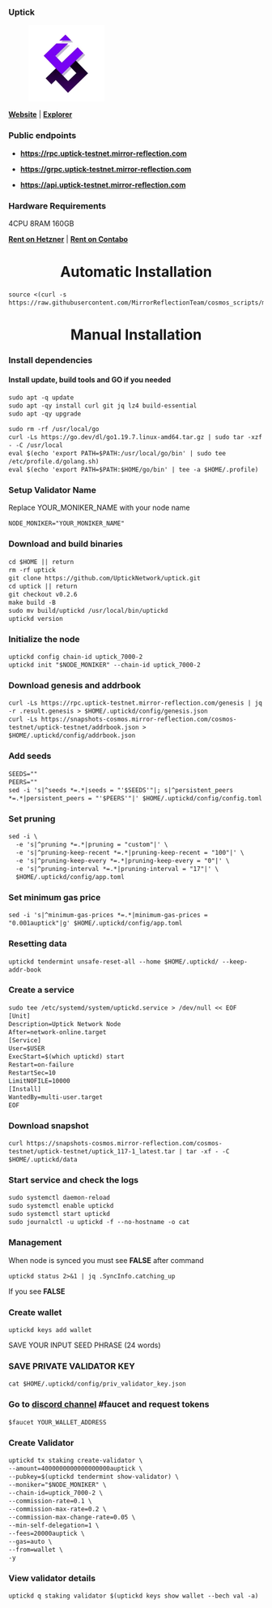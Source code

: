 ### Uptick

<figure><img src="https://raw.githubusercontent.com/MirrorReflectionTeam/cosmos_testnet_manuals/main/project_files/uptick.png" width="150" alt=""><figcaption></figcaption></figure>

**[Website](https://www.uptick.network/)** | **[Explorer](https://uptick-testnet.exploreme.pro/)**

### Public endpoints

- **https://rpc.uptick-testnet.mirror-reflection.com**

- **https://grpc.uptick-testnet.mirror-reflection.com**

- **https://api.uptick-testnet.mirror-reflection.com**

### Hardware Requirements

4CPU 8RAM 160GB

**[Rent on Hetzner](https://hetzner.cloud/?ref=AwVksaI2T3Nz)** | **[Rent on Contabo](https://contabo.com/en)**

<div align="center">
  <h1> Automatic Installation </h1>
</div>

```
source <(curl -s https://raw.githubusercontent.com/MirrorReflectionTeam/cosmos_scripts/main/uptick/install.sh)
```

<div align="center">
  <h1> Manual Installation </h1>
</div>

### Install dependencies

#### Install update, build tools and GO if you needed

```
sudo apt -q update
sudo apt -qy install curl git jq lz4 build-essential
sudo apt -qy upgrade
```

```
sudo rm -rf /usr/local/go
curl -Ls https://go.dev/dl/go1.19.7.linux-amd64.tar.gz | sudo tar -xzf - -C /usr/local
eval $(echo 'export PATH=$PATH:/usr/local/go/bin' | sudo tee /etc/profile.d/golang.sh)
eval $(echo 'export PATH=$PATH:$HOME/go/bin' | tee -a $HOME/.profile)
```

### Setup Validator Name

Replace YOUR_MONIKER_NAME with your node name

```
NODE_MONIKER="YOUR_MONIKER_NAME"
```

### Download and build binaries

```
cd $HOME || return
rm -rf uptick
git clone https://github.com/UptickNetwork/uptick.git
cd uptick || return
git checkout v0.2.6
make build -B
sudo mv build/uptickd /usr/local/bin/uptickd
uptickd version
```

### Initialize the node

```
uptickd config chain-id uptick_7000-2
uptickd init "$NODE_MONIKER" --chain-id uptick_7000-2
```

### Download genesis and addrbook

```
curl -Ls https://rpc.uptick-testnet.mirror-reflection.com/genesis | jq -r .result.genesis > $HOME/.uptickd/config/genesis.json
curl -Ls https://snapshots-cosmos.mirror-reflection.com/cosmos-testnet/uptick-testnet/addrbook.json > $HOME/.uptickd/config/addrbook.json
```

### Add seeds

```
SEEDS=""
PEERS=""
sed -i 's|^seeds *=.*|seeds = "'$SEEDS'"|; s|^persistent_peers *=.*|persistent_peers = "'$PEERS'"|' $HOME/.uptickd/config/config.toml
```

### Set pruning

```
sed -i \
  -e 's|^pruning *=.*|pruning = "custom"|' \
  -e 's|^pruning-keep-recent *=.*|pruning-keep-recent = "100"|' \
  -e 's|^pruning-keep-every *=.*|pruning-keep-every = "0"|' \
  -e 's|^pruning-interval *=.*|pruning-interval = "17"|' \
  $HOME/.uptickd/config/app.toml
```

### Set minimum gas price

```
sed -i 's|^minimum-gas-prices *=.*|minimum-gas-prices = "0.001auptick"|g' $HOME/.uptickd/config/app.toml
```

### Resetting data

```
uptickd tendermint unsafe-reset-all --home $HOME/.uptickd/ --keep-addr-book
```

### Create a service

```
sudo tee /etc/systemd/system/uptickd.service > /dev/null << EOF
[Unit]
Description=Uptick Network Node
After=network-online.target
[Service]
User=$USER
ExecStart=$(which uptickd) start
Restart=on-failure
RestartSec=10
LimitNOFILE=10000
[Install]
WantedBy=multi-user.target
EOF
```

### Download snapshot

```
curl https://snapshots-cosmos.mirror-reflection.com/cosmos-testnet/uptick-testnet/uptick_117-1_latest.tar | tar -xf - -C $HOME/.uptickd/data
```

### Start service and check the logs

```
sudo systemctl daemon-reload
sudo systemctl enable uptickd
sudo systemctl start uptickd
sudo journalctl -u uptickd -f --no-hostname -o cat
```

### Management

When node is synced you must see **FALSE** after command

```
uptickd status 2>&1 | jq .SyncInfo.catching_up
```

If you see **FALSE**

### Create wallet

```
uptickd keys add wallet
```

SAVE YOUR INPUT SEED PHRASE (24 words)

### SAVE PRIVATE VALIDATOR KEY

```
cat $HOME/.uptickd/config/priv_validator_key.json
```

### Go to [discord channel](https://discord.gg/K2aKQuVH) #faucet and request tokens
```
$faucet YOUR_WALLET_ADDRESS
```

### Create Validator

```
uptickd tx staking create-validator \
--amount=4000000000000000000auptick \
--pubkey=$(uptickd tendermint show-validator) \
--moniker="$NODE_MONIKER" \
--chain-id=uptick_7000-2 \
--commission-rate=0.1 \
--commission-max-rate=0.2 \
--commission-max-change-rate=0.05 \
--min-self-delegation=1 \
--fees=20000auptick \
--gas=auto \
--from=wallet \
-y
```

### View validator details

```
uptickd q staking validator $(uptickd keys show wallet --bech val -a)
```
